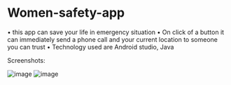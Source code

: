 # Women-safety-app
• this app can save your life in emergency situation
• On click of a button it can immediately send a phone call and your current location to someone you can trust
• Technology used are Android studio, Java

Screenshots:


![image](https://user-images.githubusercontent.com/72352984/130310053-ea2ca013-be67-4ec8-92a8-00b2c9de1e61.png)
![image](https://user-images.githubusercontent.com/72352984/130310053-2bab7c0c-8d56-4e18-abdd-40a75e5664fb.png)



